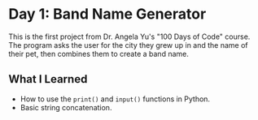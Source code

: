 # Day 1: Band Name Generator

This is the first project from Dr. Angela Yu's "100 Days of Code" course. The program asks the user for the city they grew up in and the name of their pet, then combines them to create a band name.

## What I Learned
* How to use the `print()` and `input()` functions in Python.
* Basic string concatenation.